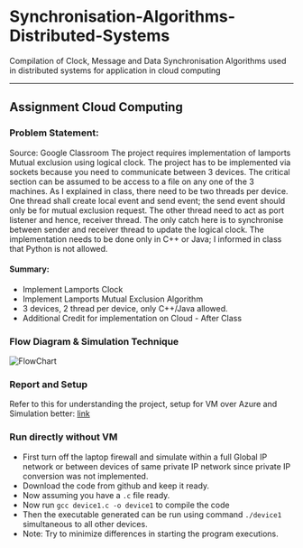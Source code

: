 # Synchronisation-Algorithms-Distributed-Systems
Compilation of Clock, Message and Data Synchronisation Algorithms used in distributed systems for application in cloud computing

---
## Assignment Cloud Computing

### Problem Statement:
Source: Google Classroom
The project requires implementation of lamports Mutual exclusion using logical clock. The project has to be implemented via sockets because you need to communicate between 3 devices. The critical section can be assumed to be access to a file on any one of the 3 machines. As I explained in class, there need to be two threads per device. One thread shall create local event and send event; the send event should only be for mutual exclusion request. The other thread need to act as port listener and hence, receiver thread. The only catch here is to synchronise between sender and receiver thread to update the logical clock. The implementation needs to be done only in C++ or Java; I informed in class that Python is not allowed.

#### Summary:
- Implement Lamports Clock
- Implement Lamports Mutual Exclusion Algorithm
- 3 devices, 2 thread per device, only C++/Java allowed.
- Additional Credit for implementation on Cloud - After Class

### Flow Diagram & Simulation Technique
![FlowChart](https://github.com/Shreyas-SAS/Synchronisation-Algorithms-Distributed-Systems/assets/96542494/d246911a-d6dd-49b7-8533-ee59157c82e2)

### Report and Setup
Refer to this for understanding the project, setup for VM over Azure and Simulation better: [link](https://drive.google.com/file/d/1EBDxr7B4BJQJ7OZcFUKSqY9ZU4oupJs4/view?usp=sharing)

### Run directly without VM
- First turn off the laptop firewall and simulate within a full Global IP network or between devices of same private IP network since private IP conversion was not implemented.
- Download the code from github and keep it ready. 
- Now assuming you have a `.c` file ready.
- Now run `gcc device1.c -o device1` to compile the code
- Then the executable generated can be run using command `./device1` simultaneous to all other devices.
- Note: Try to minimize differences in starting the program executions.
